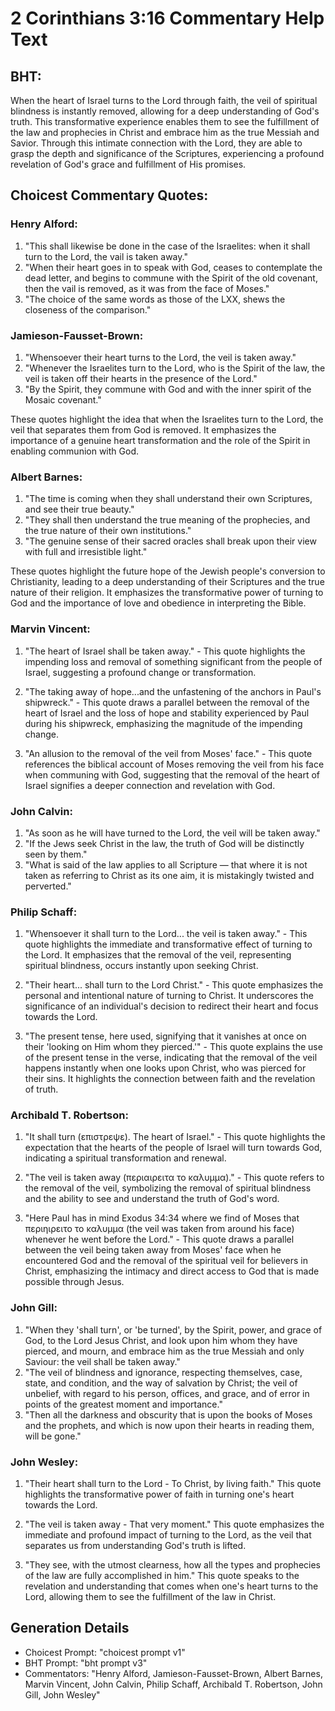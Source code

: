 # 2 Corinthians 3:16 Commentary Help Text

## BHT:
When the heart of Israel turns to the Lord through faith, the veil of spiritual blindness is instantly removed, allowing for a deep understanding of God's truth. This transformative experience enables them to see the fulfillment of the law and prophecies in Christ and embrace him as the true Messiah and Savior. Through this intimate connection with the Lord, they are able to grasp the depth and significance of the Scriptures, experiencing a profound revelation of God's grace and fulfillment of His promises.

## Choicest Commentary Quotes:
### Henry Alford:
1. "This shall likewise be done in the case of the Israelites: when it shall turn to the Lord, the vail is taken away." 
2. "When their heart goes in to speak with God, ceases to contemplate the dead letter, and begins to commune with the Spirit of the old covenant, then the vail is removed, as it was from the face of Moses."
3. "The choice of the same words as those of the LXX, shews the closeness of the comparison."

### Jamieson-Fausset-Brown:
1. "Whensoever their heart turns to the Lord, the veil is taken away." 
2. "Whenever the Israelites turn to the Lord, who is the Spirit of the law, the veil is taken off their hearts in the presence of the Lord."
3. "By the Spirit, they commune with God and with the inner spirit of the Mosaic covenant."

These quotes highlight the idea that when the Israelites turn to the Lord, the veil that separates them from God is removed. It emphasizes the importance of a genuine heart transformation and the role of the Spirit in enabling communion with God.

### Albert Barnes:
1. "The time is coming when they shall understand their own Scriptures, and see their true beauty."
2. "They shall then understand the true meaning of the prophecies, and the true nature of their own institutions."
3. "The genuine sense of their sacred oracles shall break upon their view with full and irresistible light."

These quotes highlight the future hope of the Jewish people's conversion to Christianity, leading to a deep understanding of their Scriptures and the true nature of their religion. It emphasizes the transformative power of turning to God and the importance of love and obedience in interpreting the Bible.

### Marvin Vincent:
1. "The heart of Israel shall be taken away." - This quote highlights the impending loss and removal of something significant from the people of Israel, suggesting a profound change or transformation.

2. "The taking away of hope...and the unfastening of the anchors in Paul's shipwreck." - This quote draws a parallel between the removal of the heart of Israel and the loss of hope and stability experienced by Paul during his shipwreck, emphasizing the magnitude of the impending change.

3. "An allusion to the removal of the veil from Moses' face." - This quote references the biblical account of Moses removing the veil from his face when communing with God, suggesting that the removal of the heart of Israel signifies a deeper connection and revelation with God.

### John Calvin:
1. "As soon as he will have turned to the Lord, the veil will be taken away." 
2. "If the Jews seek Christ in the law, the truth of God will be distinctly seen by them." 
3. "What is said of the law applies to all Scripture — that where it is not taken as referring to Christ as its one aim, it is mistakingly twisted and perverted."

### Philip Schaff:
1. "Whensoever it shall turn to the Lord... the veil is taken away." - This quote highlights the immediate and transformative effect of turning to the Lord. It emphasizes that the removal of the veil, representing spiritual blindness, occurs instantly upon seeking Christ.

2. "Their heart... shall turn to the Lord Christ." - This quote emphasizes the personal and intentional nature of turning to Christ. It underscores the significance of an individual's decision to redirect their heart and focus towards the Lord.

3. "The present tense, here used, signifying that it vanishes at once on their 'looking on Him whom they pierced.'" - This quote explains the use of the present tense in the verse, indicating that the removal of the veil happens instantly when one looks upon Christ, who was pierced for their sins. It highlights the connection between faith and the revelation of truth.

### Archibald T. Robertson:
1. "It shall turn (επιστρεψε). The heart of Israel." - This quote highlights the expectation that the hearts of the people of Israel will turn towards God, indicating a spiritual transformation and renewal.

2. "The veil is taken away (περιαιρειτα το καλυμμα)." - This quote refers to the removal of the veil, symbolizing the removal of spiritual blindness and the ability to see and understand the truth of God's word.

3. "Here Paul has in mind Exodus 34:34 where we find of Moses that περιηιρειτο το καλυμμα (the veil was taken from around his face) whenever he went before the Lord." - This quote draws a parallel between the veil being taken away from Moses' face when he encountered God and the removal of the spiritual veil for believers in Christ, emphasizing the intimacy and direct access to God that is made possible through Jesus.

### John Gill:
1. "When they 'shall turn', or 'be turned', by the Spirit, power, and grace of God, to the Lord Jesus Christ, and look upon him whom they have pierced, and mourn, and embrace him as the true Messiah and only Saviour: the veil shall be taken away." 
2. "The veil of blindness and ignorance, respecting themselves, case, state, and condition, and the way of salvation by Christ; the veil of unbelief, with regard to his person, offices, and grace, and of error in points of the greatest moment and importance."
3. "Then all the darkness and obscurity that is upon the books of Moses and the prophets, and which is now upon their hearts in reading them, will be gone."

### John Wesley:
1. "Their heart shall turn to the Lord - To Christ, by living faith." This quote highlights the transformative power of faith in turning one's heart towards the Lord.

2. "The veil is taken away - That very moment." This quote emphasizes the immediate and profound impact of turning to the Lord, as the veil that separates us from understanding God's truth is lifted.

3. "They see, with the utmost clearness, how all the types and prophecies of the law are fully accomplished in him." This quote speaks to the revelation and understanding that comes when one's heart turns to the Lord, allowing them to see the fulfillment of the law in Christ.


## Generation Details
- Choicest Prompt: "choicest prompt v1"
- BHT Prompt: "bht prompt v3"
- Commentators: "Henry Alford, Jamieson-Fausset-Brown, Albert Barnes, Marvin Vincent, John Calvin, Philip Schaff, Archibald T. Robertson, John Gill, John Wesley"
